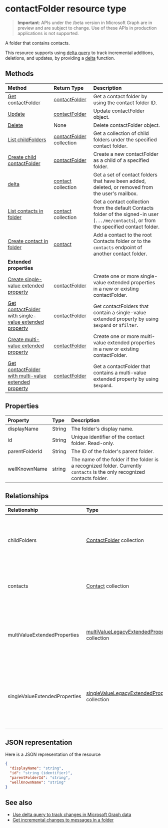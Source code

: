 # contactFolder resource type

> **Important**: APIs under the /beta version in Microsoft Graph are in preview and are subject to change. Use of these APIs in production applications is not supported.

A folder that contains contacts.

This resource supports using [delta query](../../../concepts/delta_query_overview.md) to track incremental additions, deletions, and updates, 
by providing a [delta](../api/contactfolder_delta.md) function.


## Methods

| Method       | Return Type  |Description|
|:---------------|:--------|:----------|
|[Get contactFolder](../api/contactfolder_get.md) | [contactFolder](contactfolder.md) |Get a contact folder by using the contact folder ID.|
|[Update](../api/contactfolder_update.md) | [contactFolder](contactfolder.md) |Update contactFolder object. |
|[Delete](../api/contactfolder_delete.md) | None |Delete contactFolder object. |
|[List childFolders](../api/contactfolder_list_childfolders.md) |[contactFolder](contactfolder.md) collection| Get a collection of child folders under the specified contact folder.|
|[Create child contactFolder](../api/contactfolder_post_childfolders.md) |[contactFolder](contactfolder.md)| Create a new contactFolder as a child of a specified folder.|
|[delta](../api/contact_delta.md)|[contact](contact.md) collection| Get a set of contact folders that have been added, deleted, or removed from the user's mailbox.|
|[List contacts in folder](../api/contactfolder_list_contacts.md) |[contact](contact.md) collection| Get a contact collection from the default Contacts folder of the signed-in user (`.../me/contacts`), or from the specified contact folder.|
|[Create contact in folder](../api/contactfolder_post_contacts.md) |[contact](contact.md)| Add a contact to the root Contacts folder or to the `contacts` endpoint of another contact folder.|
|**Extended properties**| | |
|[Create single-value extended property](../api/singlevaluelegacyextendedproperty_post_singlevalueextendedproperties.md) |[contactFolder](contactFolder.md)  |Create one or more single-value extended properties in a new or existing contactFolder.   |
|[Get contactFolder with single-value extended property](../api/singlevaluelegacyextendedproperty_get.md)  | [contactFolder](contactFolder.md) | Get contactFolders that contain a single-value extended property by using `$expand` or `$filter`. |
|[Create multi-value extended property](../api/multivaluelegacyextendedproperty_post_multivalueextendedproperties.md) | [contactFolder](contactFolder.md) | Create one or more multi-value extended properties in a new or existing contactFolder.  |
|[Get contactFolder with multi-value extended property](../api/multivaluelegacyextendedproperty_get.md)  | [contactFolder](contactFolder.md) | Get a contactFolder that contains a multi-value extended property by using `$expand`. |



## Properties
| Property	   | Type	|Description|
|:---------------|:--------|:----------|
|displayName|String|The folder's display name.|
|id|String|Unique identifier of the contact folder. Read-only.|
|parentFolderId|String|The ID of the folder's parent folder.|
|wellKnownName|string|The name of the folder if the folder is a recognized folder. Currently `contacts` is the only recognized contacts folder.|

## Relationships
| Relationship | Type	|Description|
|:---------------|:--------|:----------|
|childFolders|[ContactFolder](contactfolder.md) collection|The collection of child folders in the folder. Navigation property. Read-only. Nullable.|
|contacts|[Contact](contact.md) collection|The contacts in the folder. Navigation property. Read-only. Nullable.|
|multiValueExtendedProperties|[multiValueLegacyExtendedProperty](multivaluelegacyextendedproperty.md) collection| The collection of multi-value extended properties defined for the contactFolder. Read-only. Nullable.|
|singleValueExtendedProperties|[singleValueLegacyExtendedProperty](singlevaluelegacyextendedproperty.md) collection| The collection of single-value extended properties defined for the contactFolder. Read-only. Nullable.|


## JSON representation

Here is a JSON representation of the resource

<!-- {
  "blockType": "resource",
  "optionalProperties": [
    "childFolders",
    "contacts",
    "multiValueExtendedProperties",
    "singleValueExtendedProperties"
  ],
  "keyProperty": "id",
  "@odata.type": "microsoft.graph.contactFolder"
}-->

```json
{
  "displayName": "string",
  "id": "string (identifier)",
  "parentFolderId": "string",
  "wellKnownName": "string"
}

```

## See also

- [Use delta query to track changes in Microsoft Graph data](../../../concepts/delta_query_overview.md)
- [Get incremental changes to messages in a folder](../../../concepts/delta_query_messages.md)


<!-- uuid: 8fcb5dbc-d5aa-4681-8e31-b001d5168d79
2015-10-25 14:57:30 UTC -->
<!-- {
  "type": "#page.annotation",
  "description": "contactFolder resource",
  "keywords": "",
  "section": "documentation",
  "tocPath": ""
}-->

